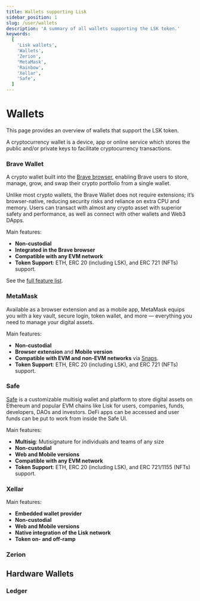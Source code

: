 ```yaml
---
title: Wallets supporting Lisk
sidebar_position: 1
slug: /user/wallets
description: 'A summary of all wallets supporting the LSK token.'
keywords:
  [
    'Lisk wallets',
    'Wallets',
    'Zerion',
    'MetaMask',
    'Rainbow',
    'Xellar',
    'Safe',
  ]
---
```


# Wallets
This page provides an overview of wallets that support the LSK token.

A cryptocurrency wallet is a device, app or online service which stores the public and/or private keys to facilitate cryptocurrency transactions. 

### Brave Wallet
A crypto wallet built into the [Brave browser](https://brave.com/), enabling Brave users to store, manage, grow, and swap their crypto portfolio from a single wallet.

Unlike most crypto wallets, the Brave Wallet does not require extensions; it’s browser-native, reducing security risks and reliance on extra CPU and memory. Users can transact with almost any crypto asset with superior safety and performance, as well as connect with other wallets and Web3 DApps.

Main features:
- **Non-custodial**
- **Integrated in the Brave browser**
- **Compatible with any EVM network**
- **Token Support**: ETH, ERC 20 (including LSK), and ERC 721 (NFTs) support.

See the [full feature list](https://support.brave.com/hc/en-us/articles/14380262951053-What-features-are-available-in-Brave-Wallet).

### MetaMask
Available as a browser extension and as a mobile app, MetaMask equips you with a key vault, secure login, token wallet, and more — everything you need to manage your digital assets.

Main features:
- **Non-custodial**
- **Browser extension** and **Mobile version**
- **Compatible with EVM and non-EVM networks** via [Snaps](https://support.metamask.io/metamask-snaps/what-are-interoperability-snaps/).
- **Token Support**: ETH, ERC 20 (including LSK), and ERC 721 (NFTs) support.

### Safe

[Safe](https://safe.optimism.io/welcome/accounts?chain=lisk) is a customizable multisig wallet and platform to store digital assets on Ethereum and popular EVM chains like Lisk for users, companies, funds, developers, DAOs and investors.
DeFi apps can be accessed and user funds can be put to work from inside the Safe UI.

Main features:
- **Multisig**: Mutisignature for individuals and teams of any size
- **Non-custodial**
- **Web and Mobile versions**
- **Compatible with any EVM network**
- **Token Support**: ETH, ERC 20 (including LSK), and ERC 721/1155 (NFTs) support.


### Xellar

Main features:
- **Embedded wallet provider**
- **Non-custodial**
- **Web and Mobile versions**
- **Native integration of the Lisk network**
- **Token on- and off-ramp**

### Zerion



## Hardware Wallets

### Ledger
